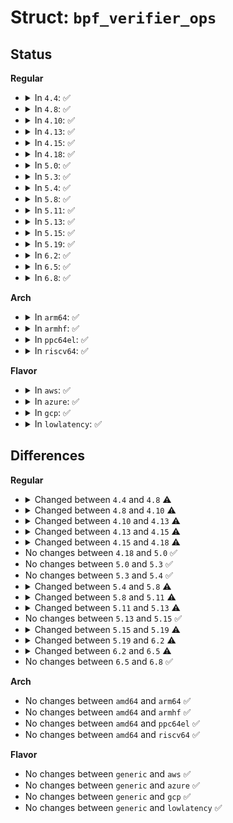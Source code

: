 # Struct: <code>bpf_verifier_ops</code>

## Status
<b>Regular</b>
<ul>
<li>
<details>
<summary>In <code>4.4</code>: ✅</summary>

```c
struct bpf_verifier_ops {
    const struct bpf_func_proto * (*get_func_proto)(enum bpf_func_id);
    bool (*is_valid_access)(int, int, enum bpf_access_type);
    u32 (*convert_ctx_access)(enum bpf_access_type, int, int, int, struct bpf_insn *, struct bpf_prog *);
};
```
</details>
</li>
<li>
<details>
<summary>In <code>4.8</code>: ✅</summary>

```c
struct bpf_verifier_ops {
    const struct bpf_func_proto * (*get_func_proto)(enum bpf_func_id);
    bool (*is_valid_access)(int, int, enum bpf_access_type, enum bpf_reg_type *);
    u32 (*convert_ctx_access)(enum bpf_access_type, int, int, int, struct bpf_insn *, struct bpf_prog *);
};
```
</details>
</li>
<li>
<details>
<summary>In <code>4.10</code>: ✅</summary>

```c
struct bpf_verifier_ops {
    const struct bpf_func_proto * (*get_func_proto)(enum bpf_func_id);
    bool (*is_valid_access)(int, int, enum bpf_access_type, enum bpf_reg_type *);
    int (*gen_prologue)(struct bpf_insn *, bool, const struct bpf_prog *);
    u32 (*convert_ctx_access)(enum bpf_access_type, int, int, int, struct bpf_insn *, struct bpf_prog *);
};
```
</details>
</li>
<li>
<details>
<summary>In <code>4.13</code>: ✅</summary>

```c
struct bpf_verifier_ops {
    const struct bpf_func_proto * (*get_func_proto)(enum bpf_func_id);
    bool (*is_valid_access)(int, int, enum bpf_access_type, struct bpf_insn_access_aux *);
    int (*gen_prologue)(struct bpf_insn *, bool, const struct bpf_prog *);
    u32 (*convert_ctx_access)(enum bpf_access_type, const struct bpf_insn *, struct bpf_insn *, struct bpf_prog *, u32 *);
    int (*test_run)(struct bpf_prog *, const union bpf_attr *, union bpf_attr *);
};
```
</details>
</li>
<li>
<details>
<summary>In <code>4.15</code>: ✅</summary>

```c
struct bpf_verifier_ops {
    const struct bpf_func_proto * (*get_func_proto)(enum bpf_func_id);
    bool (*is_valid_access)(int, int, enum bpf_access_type, struct bpf_insn_access_aux *);
    int (*gen_prologue)(struct bpf_insn *, bool, const struct bpf_prog *);
    u32 (*convert_ctx_access)(enum bpf_access_type, const struct bpf_insn *, struct bpf_insn *, struct bpf_prog *, u32 *);
};
```
</details>
</li>
<li>
<details>
<summary>In <code>4.18</code>: ✅</summary>

```c
struct bpf_verifier_ops {
    const struct bpf_func_proto * (*get_func_proto)(enum bpf_func_id, const struct bpf_prog *);
    bool (*is_valid_access)(int, int, enum bpf_access_type, const struct bpf_prog *, struct bpf_insn_access_aux *);
    int (*gen_prologue)(struct bpf_insn *, bool, const struct bpf_prog *);
    int (*gen_ld_abs)(const struct bpf_insn *, struct bpf_insn *);
    u32 (*convert_ctx_access)(enum bpf_access_type, const struct bpf_insn *, struct bpf_insn *, struct bpf_prog *, u32 *);
};
```
</details>
</li>
<li>
<details>
<summary>In <code>5.0</code>: ✅</summary>

```c
struct bpf_verifier_ops {
    const struct bpf_func_proto * (*get_func_proto)(enum bpf_func_id, const struct bpf_prog *);
    bool (*is_valid_access)(int, int, enum bpf_access_type, const struct bpf_prog *, struct bpf_insn_access_aux *);
    int (*gen_prologue)(struct bpf_insn *, bool, const struct bpf_prog *);
    int (*gen_ld_abs)(const struct bpf_insn *, struct bpf_insn *);
    u32 (*convert_ctx_access)(enum bpf_access_type, const struct bpf_insn *, struct bpf_insn *, struct bpf_prog *, u32 *);
};
```
</details>
</li>
<li>
<details>
<summary>In <code>5.3</code>: ✅</summary>

```c
struct bpf_verifier_ops {
    const struct bpf_func_proto * (*get_func_proto)(enum bpf_func_id, const struct bpf_prog *);
    bool (*is_valid_access)(int, int, enum bpf_access_type, const struct bpf_prog *, struct bpf_insn_access_aux *);
    int (*gen_prologue)(struct bpf_insn *, bool, const struct bpf_prog *);
    int (*gen_ld_abs)(const struct bpf_insn *, struct bpf_insn *);
    u32 (*convert_ctx_access)(enum bpf_access_type, const struct bpf_insn *, struct bpf_insn *, struct bpf_prog *, u32 *);
};
```
</details>
</li>
<li>
<details>
<summary>In <code>5.4</code>: ✅</summary>

```c
struct bpf_verifier_ops {
    const struct bpf_func_proto * (*get_func_proto)(enum bpf_func_id, const struct bpf_prog *);
    bool (*is_valid_access)(int, int, enum bpf_access_type, const struct bpf_prog *, struct bpf_insn_access_aux *);
    int (*gen_prologue)(struct bpf_insn *, bool, const struct bpf_prog *);
    int (*gen_ld_abs)(const struct bpf_insn *, struct bpf_insn *);
    u32 (*convert_ctx_access)(enum bpf_access_type, const struct bpf_insn *, struct bpf_insn *, struct bpf_prog *, u32 *);
};
```
</details>
</li>
<li>
<details>
<summary>In <code>5.8</code>: ✅</summary>

```c
struct bpf_verifier_ops {
    const struct bpf_func_proto * (*get_func_proto)(enum bpf_func_id, const struct bpf_prog *);
    bool (*is_valid_access)(int, int, enum bpf_access_type, const struct bpf_prog *, struct bpf_insn_access_aux *);
    int (*gen_prologue)(struct bpf_insn *, bool, const struct bpf_prog *);
    int (*gen_ld_abs)(const struct bpf_insn *, struct bpf_insn *);
    u32 (*convert_ctx_access)(enum bpf_access_type, const struct bpf_insn *, struct bpf_insn *, struct bpf_prog *, u32 *);
    int (*btf_struct_access)(struct bpf_verifier_log *, const struct btf_type *, int, int, enum bpf_access_type, u32 *);
};
```
</details>
</li>
<li>
<details>
<summary>In <code>5.11</code>: ✅</summary>

```c
struct bpf_verifier_ops {
    const struct bpf_func_proto * (*get_func_proto)(enum bpf_func_id, const struct bpf_prog *);
    bool (*is_valid_access)(int, int, enum bpf_access_type, const struct bpf_prog *, struct bpf_insn_access_aux *);
    int (*gen_prologue)(struct bpf_insn *, bool, const struct bpf_prog *);
    int (*gen_ld_abs)(const struct bpf_insn *, struct bpf_insn *);
    u32 (*convert_ctx_access)(enum bpf_access_type, const struct bpf_insn *, struct bpf_insn *, struct bpf_prog *, u32 *);
    int (*btf_struct_access)(struct bpf_verifier_log *, const struct btf *, const struct btf_type *, int, int, enum bpf_access_type, u32 *);
};
```
</details>
</li>
<li>
<details>
<summary>In <code>5.13</code>: ✅</summary>

```c
struct bpf_verifier_ops {
    const struct bpf_func_proto * (*get_func_proto)(enum bpf_func_id, const struct bpf_prog *);
    bool (*is_valid_access)(int, int, enum bpf_access_type, const struct bpf_prog *, struct bpf_insn_access_aux *);
    int (*gen_prologue)(struct bpf_insn *, bool, const struct bpf_prog *);
    int (*gen_ld_abs)(const struct bpf_insn *, struct bpf_insn *);
    u32 (*convert_ctx_access)(enum bpf_access_type, const struct bpf_insn *, struct bpf_insn *, struct bpf_prog *, u32 *);
    int (*btf_struct_access)(struct bpf_verifier_log *, const struct btf *, const struct btf_type *, int, int, enum bpf_access_type, u32 *);
    bool (*check_kfunc_call)(u32);
};
```
</details>
</li>
<li>
<details>
<summary>In <code>5.15</code>: ✅</summary>

```c
struct bpf_verifier_ops {
    const struct bpf_func_proto * (*get_func_proto)(enum bpf_func_id, const struct bpf_prog *);
    bool (*is_valid_access)(int, int, enum bpf_access_type, const struct bpf_prog *, struct bpf_insn_access_aux *);
    int (*gen_prologue)(struct bpf_insn *, bool, const struct bpf_prog *);
    int (*gen_ld_abs)(const struct bpf_insn *, struct bpf_insn *);
    u32 (*convert_ctx_access)(enum bpf_access_type, const struct bpf_insn *, struct bpf_insn *, struct bpf_prog *, u32 *);
    int (*btf_struct_access)(struct bpf_verifier_log *, const struct btf *, const struct btf_type *, int, int, enum bpf_access_type, u32 *);
    bool (*check_kfunc_call)(u32);
};
```
</details>
</li>
<li>
<details>
<summary>In <code>5.19</code>: ✅</summary>

```c
struct bpf_verifier_ops {
    const struct bpf_func_proto * (*get_func_proto)(enum bpf_func_id, const struct bpf_prog *);
    bool (*is_valid_access)(int, int, enum bpf_access_type, const struct bpf_prog *, struct bpf_insn_access_aux *);
    int (*gen_prologue)(struct bpf_insn *, bool, const struct bpf_prog *);
    int (*gen_ld_abs)(const struct bpf_insn *, struct bpf_insn *);
    u32 (*convert_ctx_access)(enum bpf_access_type, const struct bpf_insn *, struct bpf_insn *, struct bpf_prog *, u32 *);
    int (*btf_struct_access)(struct bpf_verifier_log *, const struct btf *, const struct btf_type *, int, int, enum bpf_access_type, u32 *, enum bpf_type_flag *);
};
```
</details>
</li>
<li>
<details>
<summary>In <code>6.2</code>: ✅</summary>

```c
struct bpf_verifier_ops {
    const struct bpf_func_proto * (*get_func_proto)(enum bpf_func_id, const struct bpf_prog *);
    bool (*is_valid_access)(int, int, enum bpf_access_type, const struct bpf_prog *, struct bpf_insn_access_aux *);
    int (*gen_prologue)(struct bpf_insn *, bool, const struct bpf_prog *);
    int (*gen_ld_abs)(const struct bpf_insn *, struct bpf_insn *);
    u32 (*convert_ctx_access)(enum bpf_access_type, const struct bpf_insn *, struct bpf_insn *, struct bpf_prog *, u32 *);
    int (*btf_struct_access)(struct bpf_verifier_log *, const struct bpf_reg_state *, int, int, enum bpf_access_type, u32 *, enum bpf_type_flag *);
};
```
</details>
</li>
<li>
<details>
<summary>In <code>6.5</code>: ✅</summary>

```c
struct bpf_verifier_ops {
    const struct bpf_func_proto * (*get_func_proto)(enum bpf_func_id, const struct bpf_prog *);
    bool (*is_valid_access)(int, int, enum bpf_access_type, const struct bpf_prog *, struct bpf_insn_access_aux *);
    int (*gen_prologue)(struct bpf_insn *, bool, const struct bpf_prog *);
    int (*gen_ld_abs)(const struct bpf_insn *, struct bpf_insn *);
    u32 (*convert_ctx_access)(enum bpf_access_type, const struct bpf_insn *, struct bpf_insn *, struct bpf_prog *, u32 *);
    int (*btf_struct_access)(struct bpf_verifier_log *, const struct bpf_reg_state *, int, int);
};
```
</details>
</li>
<li>
<details>
<summary>In <code>6.8</code>: ✅</summary>

```c
struct bpf_verifier_ops {
    const struct bpf_func_proto * (*get_func_proto)(enum bpf_func_id, const struct bpf_prog *);
    bool (*is_valid_access)(int, int, enum bpf_access_type, const struct bpf_prog *, struct bpf_insn_access_aux *);
    int (*gen_prologue)(struct bpf_insn *, bool, const struct bpf_prog *);
    int (*gen_ld_abs)(const struct bpf_insn *, struct bpf_insn *);
    u32 (*convert_ctx_access)(enum bpf_access_type, const struct bpf_insn *, struct bpf_insn *, struct bpf_prog *, u32 *);
    int (*btf_struct_access)(struct bpf_verifier_log *, const struct bpf_reg_state *, int, int);
};
```
</details>
</li>
</ul>
<b>Arch</b>
<ul>
<li>
<details>
<summary>In <code>arm64</code>: ✅</summary>

```c
struct bpf_verifier_ops {
    const struct bpf_func_proto * (*get_func_proto)(enum bpf_func_id, const struct bpf_prog *);
    bool (*is_valid_access)(int, int, enum bpf_access_type, const struct bpf_prog *, struct bpf_insn_access_aux *);
    int (*gen_prologue)(struct bpf_insn *, bool, const struct bpf_prog *);
    int (*gen_ld_abs)(const struct bpf_insn *, struct bpf_insn *);
    u32 (*convert_ctx_access)(enum bpf_access_type, const struct bpf_insn *, struct bpf_insn *, struct bpf_prog *, u32 *);
};
```
</details>
</li>
<li>
<details>
<summary>In <code>armhf</code>: ✅</summary>

```c
struct bpf_verifier_ops {
    const struct bpf_func_proto * (*get_func_proto)(enum bpf_func_id, const struct bpf_prog *);
    bool (*is_valid_access)(int, int, enum bpf_access_type, const struct bpf_prog *, struct bpf_insn_access_aux *);
    int (*gen_prologue)(struct bpf_insn *, bool, const struct bpf_prog *);
    int (*gen_ld_abs)(const struct bpf_insn *, struct bpf_insn *);
    u32 (*convert_ctx_access)(enum bpf_access_type, const struct bpf_insn *, struct bpf_insn *, struct bpf_prog *, u32 *);
};
```
</details>
</li>
<li>
<details>
<summary>In <code>ppc64el</code>: ✅</summary>

```c
struct bpf_verifier_ops {
    const struct bpf_func_proto * (*get_func_proto)(enum bpf_func_id, const struct bpf_prog *);
    bool (*is_valid_access)(int, int, enum bpf_access_type, const struct bpf_prog *, struct bpf_insn_access_aux *);
    int (*gen_prologue)(struct bpf_insn *, bool, const struct bpf_prog *);
    int (*gen_ld_abs)(const struct bpf_insn *, struct bpf_insn *);
    u32 (*convert_ctx_access)(enum bpf_access_type, const struct bpf_insn *, struct bpf_insn *, struct bpf_prog *, u32 *);
};
```
</details>
</li>
<li>
<details>
<summary>In <code>riscv64</code>: ✅</summary>

```c
struct bpf_verifier_ops {
    const struct bpf_func_proto * (*get_func_proto)(enum bpf_func_id, const struct bpf_prog *);
    bool (*is_valid_access)(int, int, enum bpf_access_type, const struct bpf_prog *, struct bpf_insn_access_aux *);
    int (*gen_prologue)(struct bpf_insn *, bool, const struct bpf_prog *);
    int (*gen_ld_abs)(const struct bpf_insn *, struct bpf_insn *);
    u32 (*convert_ctx_access)(enum bpf_access_type, const struct bpf_insn *, struct bpf_insn *, struct bpf_prog *, u32 *);
};
```
</details>
</li>
</ul>
<b>Flavor</b>
<ul>
<li>
<details>
<summary>In <code>aws</code>: ✅</summary>

```c
struct bpf_verifier_ops {
    const struct bpf_func_proto * (*get_func_proto)(enum bpf_func_id, const struct bpf_prog *);
    bool (*is_valid_access)(int, int, enum bpf_access_type, const struct bpf_prog *, struct bpf_insn_access_aux *);
    int (*gen_prologue)(struct bpf_insn *, bool, const struct bpf_prog *);
    int (*gen_ld_abs)(const struct bpf_insn *, struct bpf_insn *);
    u32 (*convert_ctx_access)(enum bpf_access_type, const struct bpf_insn *, struct bpf_insn *, struct bpf_prog *, u32 *);
};
```
</details>
</li>
<li>
<details>
<summary>In <code>azure</code>: ✅</summary>

```c
struct bpf_verifier_ops {
    const struct bpf_func_proto * (*get_func_proto)(enum bpf_func_id, const struct bpf_prog *);
    bool (*is_valid_access)(int, int, enum bpf_access_type, const struct bpf_prog *, struct bpf_insn_access_aux *);
    int (*gen_prologue)(struct bpf_insn *, bool, const struct bpf_prog *);
    int (*gen_ld_abs)(const struct bpf_insn *, struct bpf_insn *);
    u32 (*convert_ctx_access)(enum bpf_access_type, const struct bpf_insn *, struct bpf_insn *, struct bpf_prog *, u32 *);
};
```
</details>
</li>
<li>
<details>
<summary>In <code>gcp</code>: ✅</summary>

```c
struct bpf_verifier_ops {
    const struct bpf_func_proto * (*get_func_proto)(enum bpf_func_id, const struct bpf_prog *);
    bool (*is_valid_access)(int, int, enum bpf_access_type, const struct bpf_prog *, struct bpf_insn_access_aux *);
    int (*gen_prologue)(struct bpf_insn *, bool, const struct bpf_prog *);
    int (*gen_ld_abs)(const struct bpf_insn *, struct bpf_insn *);
    u32 (*convert_ctx_access)(enum bpf_access_type, const struct bpf_insn *, struct bpf_insn *, struct bpf_prog *, u32 *);
};
```
</details>
</li>
<li>
<details>
<summary>In <code>lowlatency</code>: ✅</summary>

```c
struct bpf_verifier_ops {
    const struct bpf_func_proto * (*get_func_proto)(enum bpf_func_id, const struct bpf_prog *);
    bool (*is_valid_access)(int, int, enum bpf_access_type, const struct bpf_prog *, struct bpf_insn_access_aux *);
    int (*gen_prologue)(struct bpf_insn *, bool, const struct bpf_prog *);
    int (*gen_ld_abs)(const struct bpf_insn *, struct bpf_insn *);
    u32 (*convert_ctx_access)(enum bpf_access_type, const struct bpf_insn *, struct bpf_insn *, struct bpf_prog *, u32 *);
};
```
</details>
</li>
</ul>

## Differences
<b>Regular</b>
<ul>
<li>
<details>
<summary>Changed between <code>4.4</code> and <code>4.8</code> ⚠️</summary>
<ul>
<li>
<b>Field type changed. </b>
<code>bool (*is_valid_access)(int, int, enum bpf_access_type)</code> ➡️ <code>bool (*is_valid_access)(int, int, enum bpf_access_type, enum bpf_reg_type *)</code>
</li>
</ul>
</details>
</li>
<li>
<details>
<summary>Changed between <code>4.8</code> and <code>4.10</code> ⚠️</summary>
<ul>
<li>
<b>Field added. </b>
<code>int (*gen_prologue)(struct bpf_insn *, bool, const struct bpf_prog *)</code>
</li>
</ul>
</details>
</li>
<li>
<details>
<summary>Changed between <code>4.10</code> and <code>4.13</code> ⚠️</summary>
<ul>
<li>
<b>Field added. </b>
<code>int (*test_run)(struct bpf_prog *, const union bpf_attr *, union bpf_attr *)</code>
</li>
<li>
<b>Field type changed. </b>
<code>bool (*is_valid_access)(int, int, enum bpf_access_type, enum bpf_reg_type *)</code> ➡️ <code>bool (*is_valid_access)(int, int, enum bpf_access_type, struct bpf_insn_access_aux *)</code>
</li>
<li>
<b>Field type changed. </b>
<code>u32 (*convert_ctx_access)(enum bpf_access_type, int, int, int, struct bpf_insn *, struct bpf_prog *)</code> ➡️ <code>u32 (*convert_ctx_access)(enum bpf_access_type, const struct bpf_insn *, struct bpf_insn *, struct bpf_prog *, u32 *)</code>
</li>
</ul>
</details>
</li>
<li>
<details>
<summary>Changed between <code>4.13</code> and <code>4.15</code> ⚠️</summary>
<ul>
<li>
<b>Field removed. </b>
<code>int (*test_run)(struct bpf_prog *, const union bpf_attr *, union bpf_attr *)</code>
</li>
</ul>
</details>
</li>
<li>
<details>
<summary>Changed between <code>4.15</code> and <code>4.18</code> ⚠️</summary>
<ul>
<li>
<b>Field added. </b>
<code>int (*gen_ld_abs)(const struct bpf_insn *, struct bpf_insn *)</code>
</li>
<li>
<b>Field type changed. </b>
<code>const struct bpf_func_proto * (*get_func_proto)(enum bpf_func_id)</code> ➡️ <code>const struct bpf_func_proto * (*get_func_proto)(enum bpf_func_id, const struct bpf_prog *)</code>
</li>
<li>
<b>Field type changed. </b>
<code>bool (*is_valid_access)(int, int, enum bpf_access_type, struct bpf_insn_access_aux *)</code> ➡️ <code>bool (*is_valid_access)(int, int, enum bpf_access_type, const struct bpf_prog *, struct bpf_insn_access_aux *)</code>
</li>
</ul>
</details>
</li>
<li>
No changes between <code>4.18</code> and <code>5.0</code> ✅
</li>
<li>
No changes between <code>5.0</code> and <code>5.3</code> ✅
</li>
<li>
No changes between <code>5.3</code> and <code>5.4</code> ✅
</li>
<li>
<details>
<summary>Changed between <code>5.4</code> and <code>5.8</code> ⚠️</summary>
<ul>
<li>
<b>Field added. </b>
<code>int (*btf_struct_access)(struct bpf_verifier_log *, const struct btf_type *, int, int, enum bpf_access_type, u32 *)</code>
</li>
</ul>
</details>
</li>
<li>
<details>
<summary>Changed between <code>5.8</code> and <code>5.11</code> ⚠️</summary>
<ul>
<li>
<b>Field type changed. </b>
<code>int (*btf_struct_access)(struct bpf_verifier_log *, const struct btf_type *, int, int, enum bpf_access_type, u32 *)</code> ➡️ <code>int (*btf_struct_access)(struct bpf_verifier_log *, const struct btf *, const struct btf_type *, int, int, enum bpf_access_type, u32 *)</code>
</li>
</ul>
</details>
</li>
<li>
<details>
<summary>Changed between <code>5.11</code> and <code>5.13</code> ⚠️</summary>
<ul>
<li>
<b>Field added. </b>
<code>bool (*check_kfunc_call)(u32)</code>
</li>
</ul>
</details>
</li>
<li>
No changes between <code>5.13</code> and <code>5.15</code> ✅
</li>
<li>
<details>
<summary>Changed between <code>5.15</code> and <code>5.19</code> ⚠️</summary>
<ul>
<li>
<b>Field removed. </b>
<code>bool (*check_kfunc_call)(u32)</code>
</li>
<li>
<b>Field type changed. </b>
<code>int (*btf_struct_access)(struct bpf_verifier_log *, const struct btf *, const struct btf_type *, int, int, enum bpf_access_type, u32 *)</code> ➡️ <code>int (*btf_struct_access)(struct bpf_verifier_log *, const struct btf *, const struct btf_type *, int, int, enum bpf_access_type, u32 *, enum bpf_type_flag *)</code>
</li>
</ul>
</details>
</li>
<li>
<details>
<summary>Changed between <code>5.19</code> and <code>6.2</code> ⚠️</summary>
<ul>
<li>
<b>Field type changed. </b>
<code>int (*btf_struct_access)(struct bpf_verifier_log *, const struct btf *, const struct btf_type *, int, int, enum bpf_access_type, u32 *, enum bpf_type_flag *)</code> ➡️ <code>int (*btf_struct_access)(struct bpf_verifier_log *, const struct bpf_reg_state *, int, int, enum bpf_access_type, u32 *, enum bpf_type_flag *)</code>
</li>
</ul>
</details>
</li>
<li>
<details>
<summary>Changed between <code>6.2</code> and <code>6.5</code> ⚠️</summary>
<ul>
<li>
<b>Field type changed. </b>
<code>int (*btf_struct_access)(struct bpf_verifier_log *, const struct bpf_reg_state *, int, int, enum bpf_access_type, u32 *, enum bpf_type_flag *)</code> ➡️ <code>int (*btf_struct_access)(struct bpf_verifier_log *, const struct bpf_reg_state *, int, int)</code>
</li>
</ul>
</details>
</li>
<li>
No changes between <code>6.5</code> and <code>6.8</code> ✅
</li>
</ul>
<b>Arch</b>
<ul>
<li>
No changes between <code>amd64</code> and <code>arm64</code> ✅
</li>
<li>
No changes between <code>amd64</code> and <code>armhf</code> ✅
</li>
<li>
No changes between <code>amd64</code> and <code>ppc64el</code> ✅
</li>
<li>
No changes between <code>amd64</code> and <code>riscv64</code> ✅
</li>
</ul>
<b>Flavor</b>
<ul>
<li>
No changes between <code>generic</code> and <code>aws</code> ✅
</li>
<li>
No changes between <code>generic</code> and <code>azure</code> ✅
</li>
<li>
No changes between <code>generic</code> and <code>gcp</code> ✅
</li>
<li>
No changes between <code>generic</code> and <code>lowlatency</code> ✅
</li>
</ul>

